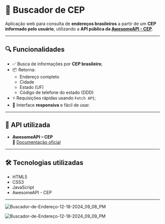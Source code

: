 # 📍 Buscador de CEP

Aplicação web para consulta de **endereços brasileiros** a partir de um **CEP informado pelo usuário**, utilizando a **API pública da [AwesomeAPI - CEP](https://docs.awesomeapi.com.br/api-cep)**.

---

## 🔍 Funcionalidades

- ✅ Busca de informações por **CEP brasileiro**;
- 📦 Retorna:
  - Endereço completo
  - Cidade
  - Estado (UF)
  - Código de telefone do estado (DDD)
- ⚡ Requisições rápidas usando `Fetch API`;
- 📱 Interface **responsiva** e fácil de usar.

---

## 🔗 API utilizada

- **AwesomeAPI – CEP**  
  📄 [Documentação oficial](https://docs.awesomeapi.com.br/api-cep)

---

## 🛠️ Tecnologias utilizadas

- HTML5  
- CSS3  
- JavaScript  
- AwesomeAPI - CEP

---

![Buscador-de-Endereço-12-18-2024_09_08_PM](https://github.com/user-attachments/assets/831eb405-9ed8-453d-98e9-45af9fb797d3)

![Buscador-de-Endereço-12-18-2024_09_09_PM](https://github.com/user-attachments/assets/b85f7a19-8337-4230-a5ba-5db312d6a079)
